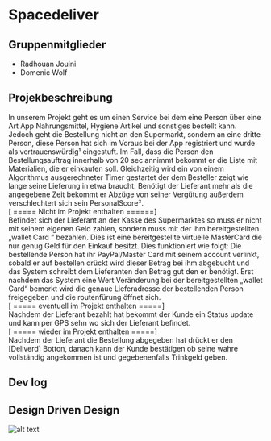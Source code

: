 # Spacedeliver


## Gruppenmitglieder
* Radhouan Jouini
* Domenic Wolf

## Projekbeschreibung
In unserem Projekt geht es um einen Service bei dem eine Person über eine Art App Nahrungsmittel, Hygiene Artikel und sonstiges bestellt kann. Jedoch geht die Bestellung nicht an den Supermarkt, sondern an eine dritte Person, diese Person hat sich im Voraus bei der App registriert und wurde als vertrauenswürdig¹ eingestuft. Im Fall, dass die Person den Bestellungsauftrag innerhalb von 20 sec annimmt bekommt er die Liste mit Materialien, die er einkaufen soll. Gleichzeitig wird ein von einem Algorithmus ausgerechneter Timer gestartet der dem Besteller zeigt wie lange seine Lieferung in etwa braucht. Benötigt der Lieferant mehr als die angegebene Zeit bekommt er Abzüge von seiner Vergütung außerdem verschlechtert sich sein PersonalScore².  
[ ===== Nicht im Projekt enthalten ======]  
Befindet sich der Lieferant an der Kasse des Supermarktes so muss er nicht mit seinem eigenen Geld zahlen, sondern muss mit der ihm bereitgestellten „wallet Card “ bezahlen. Dies ist eine bereitgestellte virtuelle MasterCard die nur genug Geld für den Einkauf besitzt. Dies funktioniert wie folgt: Die bestellende Person hat ihr PayPal/Master Card mit seinem account verlinkt, sobald er auf bestellen drückt wird dieser Betrag bei ihm abgebucht und das System schreibt dem Lieferanten den Betrag gut den er benötigt. Erst nachdem das System eine Wert Veränderung bei der bereitgestellten „wallet Card“ bemerkt wird die genaue Lieferadresse der bestellenden Person freigegeben und die routenfürung öffnet sich.  
[ ===== eventuell im Projekt enthalten =====]  
Nachdem der Lieferant bezahlt hat bekommt der Kunde ein Status update und kann per GPS sehn wo sich der Lieferant befindet.  
[ ===== wieder im Projekt enthalten =====]  
Nachdem der Lieferant die Bestellung abgegeben hat drückt er den [Deliverd] Botton, danach kann der Kunde bestätigen ob seine wahre vollständig angekommen ist und gegebenenfalls Trinkgeld geben.

## Dev log

## Design Driven Design

![alt text](https://i.ibb.co/YBTYW7C/Domainmodell.png)
